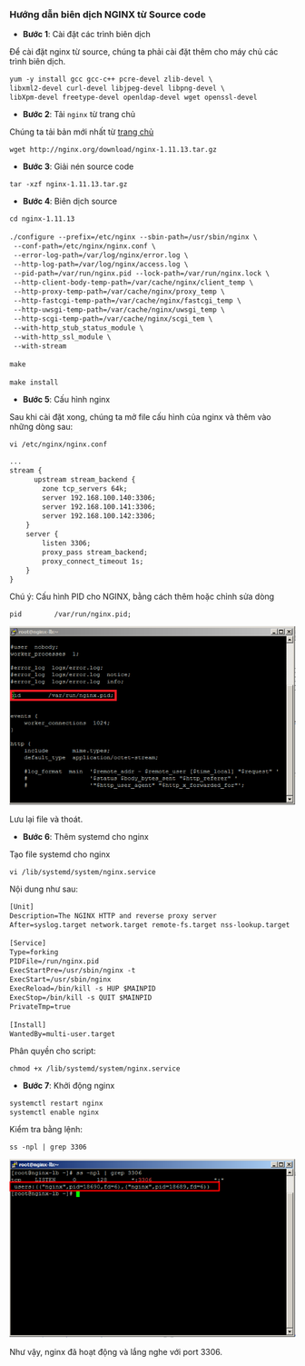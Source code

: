 ### Hướng dẫn biên dịch NGINX từ Source code


- **Bước 1**: Cài đặt các trình biên dịch

Để cài đặt nginx từ source, chúng ta phải cài đặt thêm cho máy chủ các trình biên dịch.

```
yum -y install gcc gcc-c++ pcre-devel zlib-devel \
libxml2-devel curl-devel libjpeg-devel libpng-devel \
libXpm-devel freetype-devel openldap-devel wget openssl-devel
```

- **Bước 2**: Tải `nginx` từ trang chủ

Chúng ta tải bản mới nhất từ [trang chủ](http://nginx.org/download/)

```
wget http://nginx.org/download/nginx-1.11.13.tar.gz
```

- **Bước 3**: Giải nén source code

```
tar -xzf nginx-1.11.13.tar.gz
```

- **Bước 4**: Biên dịch source

```
cd nginx-1.11.13

./configure --prefix=/etc/nginx --sbin-path=/usr/sbin/nginx \
 --conf-path=/etc/nginx/nginx.conf \
 --error-log-path=/var/log/nginx/error.log \
 --http-log-path=/var/log/nginx/access.log \
 --pid-path=/var/run/nginx.pid --lock-path=/var/run/nginx.lock \
 --http-client-body-temp-path=/var/cache/nginx/client_temp \
 --http-proxy-temp-path=/var/cache/nginx/proxy_temp \
 --http-fastcgi-temp-path=/var/cache/nginx/fastcgi_temp \
 --http-uwsgi-temp-path=/var/cache/nginx/uwsgi_temp \
 --http-scgi-temp-path=/var/cache/nginx/scgi_tem \
 --with-http_stub_status_module \
 --with-http_ssl_module \
 --with-stream
 
make

make install
```

- **Bước 5**: Cấu hình nginx

Sau khi cài đặt xong, chúng ta mở file cấu hình của nginx và thêm vào những dòng sau:

```
vi /etc/nginx/nginx.conf
```

```
...
stream {
      upstream stream_backend {
        zone tcp_servers 64k;
        server 192.168.100.140:3306;
        server 192.168.100.141:3306;
        server 192.168.100.142:3306;
    }
    server {
        listen 3306;
        proxy_pass stream_backend;
        proxy_connect_timeout 1s;
    }
}
```

Chú ý: Cấu hình PID cho NGINX, bằng cách thêm hoặc chỉnh sửa dòng

```
pid        /var/run/nginx.pid;
```

<img src="images/pid.png" />


Lưu lại file và thoát.

- **Bước 6**: Thêm systemd cho nginx

Tạo file systemd cho nginx

```
vi /lib/systemd/system/nginx.service
```

Nội dung như sau:

```
[Unit]
Description=The NGINX HTTP and reverse proxy server
After=syslog.target network.target remote-fs.target nss-lookup.target

[Service]
Type=forking
PIDFile=/run/nginx.pid
ExecStartPre=/usr/sbin/nginx -t
ExecStart=/usr/sbin/nginx
ExecReload=/bin/kill -s HUP $MAINPID
ExecStop=/bin/kill -s QUIT $MAINPID
PrivateTmp=true

[Install]
WantedBy=multi-user.target
```

Phân quyền cho script:

```
chmod +x /lib/systemd/system/nginx.service
```

- **Bước 7**: Khởi động nginx

```
systemctl restart nginx
systemctl enable nginx
```

Kiểm tra bằng lệnh:

```
ss -npl | grep 3306
```

<img src="images/nginx-lb.png" />

Như vậy, nginx đã hoạt động và lắng nghe với port 3306.
